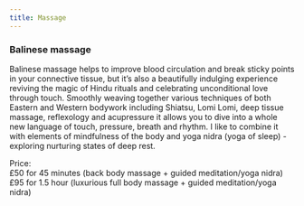 ```yaml
---
title: Massage
---
```


### Balinese massage

Balinese massage helps to improve blood circulation and break sticky points in
your connective tissue, but it’s also a beautifully indulging experience
reviving the magic of Hindu rituals and celebrating unconditional love through
touch. Smoothly weaving together various techniques of both Eastern and Western
bodywork including Shiatsu, Lomi Lomi, deep tissue massage, reflexology and
acupressure it allows you to dive into a whole new language of touch, pressure,
breath and rhythm. I like to combine it with elements of mindfulness of the body
and yoga nidra (yoga of sleep) - exploring nurturing states of deep rest.

Price:  
£50 for 45 minutes (back body massage + guided meditation/yoga nidra)  
£95 for 1.5 hour (luxurious full body massage + guided meditation/yoga nidra)
